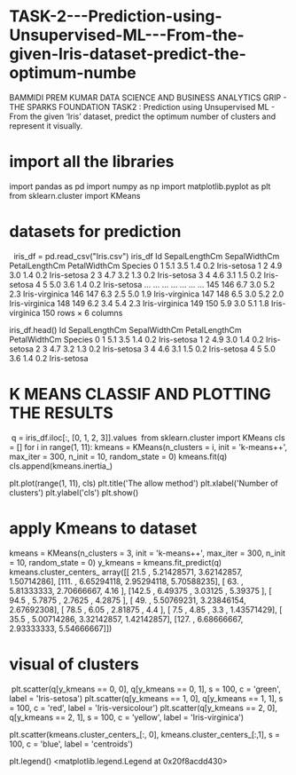 # TASK-2---Prediction-using-Unsupervised-ML---From-the-given-Iris-dataset-predict-the-optimum-numbe

BAMMIDI PREM KUMAR
DATA SCIENCE AND BUSINESS ANALYTICS
GRIP - THE SPARKS FOUNDATION
TASK2 : Prediction using Unsupervised ML - From the given ‘Iris’ dataset, predict the optimum number of clusters and represent it visually.
# import all the libraries
import pandas as pd
import numpy as np
import matplotlib.pyplot as plt
from sklearn.cluster import KMeans
# datasets for prediction
​
​
iris_df = pd.read_csv("Iris.csv")
iris_df
Id	SepalLengthCm	SepalWidthCm	PetalLengthCm	PetalWidthCm	Species
0	1	5.1	3.5	1.4	0.2	Iris-setosa
1	2	4.9	3.0	1.4	0.2	Iris-setosa
2	3	4.7	3.2	1.3	0.2	Iris-setosa
3	4	4.6	3.1	1.5	0.2	Iris-setosa
4	5	5.0	3.6	1.4	0.2	Iris-setosa
...	...	...	...	...	...	...
145	146	6.7	3.0	5.2	2.3	Iris-virginica
146	147	6.3	2.5	5.0	1.9	Iris-virginica
147	148	6.5	3.0	5.2	2.0	Iris-virginica
148	149	6.2	3.4	5.4	2.3	Iris-virginica
149	150	5.9	3.0	5.1	1.8	Iris-virginica
150 rows × 6 columns

iris_df.head()
Id	SepalLengthCm	SepalWidthCm	PetalLengthCm	PetalWidthCm	Species
0	1	5.1	3.5	1.4	0.2	Iris-setosa
1	2	4.9	3.0	1.4	0.2	Iris-setosa
2	3	4.7	3.2	1.3	0.2	Iris-setosa
3	4	4.6	3.1	1.5	0.2	Iris-setosa
4	5	5.0	3.6	1.4	0.2	Iris-setosa
# K MEANS CLASSIF AND PLOTTING THE RESULTS
​
q = iris_df.iloc[:, [0, 1, 2, 3]].values
​
from sklearn.cluster import KMeans
cls = []
for i in range(1, 11):
    kmeans = KMeans(n_clusters = i, init = 'k-means++',
                   max_iter = 300, n_init = 10, random_state = 0)
    kmeans.fit(q)
    cls.append(kmeans.inertia_)
    
plt.plot(range(1, 11), cls)
plt.title('The allow method')
plt.xlabel('Number of clusters')
plt.ylabel('cls')
plt.show()

# apply Kmeans to dataset 
kmeans = KMeans(n_clusters = 3, init = 'k-means++',
                max_iter = 300, n_init = 10, random_state = 0)
y_kmeans = kmeans.fit_predict(q)
kmeans.cluster_centers_
array([[ 21.5       ,   5.21428571,   3.62142857,   1.50714286],
       [111.        ,   6.65294118,   2.95294118,   5.70588235],
       [ 63.        ,   5.81333333,   2.70666667,   4.16      ],
       [142.5       ,   6.49375   ,   3.03125   ,   5.39375   ],
       [ 94.5       ,   5.7875    ,   2.7625    ,   4.2875    ],
       [ 49.        ,   5.50769231,   3.23846154,   2.67692308],
       [ 78.5       ,   6.05      ,   2.81875   ,   4.4       ],
       [  7.5       ,   4.85      ,   3.3       ,   1.43571429],
       [ 35.5       ,   5.00714286,   3.32142857,   1.42142857],
       [127.        ,   6.68666667,   2.93333333,   5.54666667]])
# visual of clusters
​
plt.scatter(q[y_kmeans == 0, 0], q[y_kmeans == 0, 1],
            s = 100, c = 'green', label = 'Iris-setosa')
plt.scatter(q[y_kmeans == 1, 0], q[y_kmeans == 1, 1],
           s = 100, c = 'red', label = 'Iris-versicolour')
plt.scatter(q[y_kmeans == 2, 0], q[y_kmeans == 2, 1],
           s = 100, c = 'yellow', label = 'Iris-virginica')
​
            
plt.scatter(kmeans.cluster_centers_[:, 0], kmeans.cluster_centers_[:,1],
            s = 100, c = 'blue', label = 'centroids')
            
plt.legend()
<matplotlib.legend.Legend at 0x20f8acdd430>
